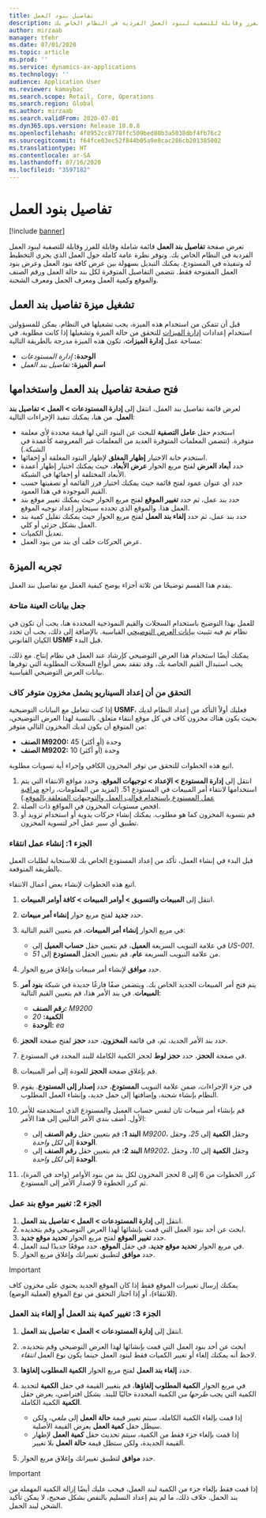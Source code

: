 ```yaml
---
title: تفاصيل بنود العمل
description: يوفر هذا الموضوع معلومات حول صفحة تفاصيل بند العمل، التي تُظهر قائمة شاملة وقابلة للفرز وقابلة للتصفية لبنود العمل الفردية في النظام الخاص بك.
author: mirzaab
manager: tfehr
ms.date: 07/01/2020
ms.topic: article
ms.prod: ''
ms.service: dynamics-ax-applications
ms.technology: ''
audience: Application User
ms.reviewer: kamaybac
ms.search.scope: Retail, Core, Operations
ms.search.region: Global
ms.author: mirzaab
ms.search.validFrom: 2020-07-01
ms.dyn365.ops.version: Release 10.0.8
ms.openlocfilehash: 4f0952cc8778ffc509bed80b3a5038dbf4fb76c2
ms.sourcegitcommit: f64fce03ec52f844b05a9e8cac286cb201385002
ms.translationtype: HT
ms.contentlocale: ar-SA
ms.lasthandoff: 07/16/2020
ms.locfileid: "3597182"
---
```

# <a name="work-line-details"></a>تفاصيل بنود العمل

[!include [banner](../includes/banner.md)]

تعرض صفحة **تفاصيل بند العمل** قائمة شاملة وقابلة للفرز وقابلة للتصفية لبنود العمل الفردية في النظام الخاص بك. وتوفر نظرة عامة كاملة حول العمل الذي يجري التخطيط له وتنفيذه في المستودع. يمكنك التبديل بسهولة بين عرض كافة بنود العمل وعرض بنود العمل المفتوحة فقط. تتضمن التفاصيل المتوفرة لكل بند حالة العمل ورقم الصنف والموقع وكمية العمل ومعرف الحمل ومعرف الشحنة.

## <a name="turn-on-the-work-line-details-feature"></a>تشغيل ميزة تفاصيل بند العمل

قبل أن تتمكن من استخدام هذه الميزة، يجب تشغيلها في النظام. يمكن للمسؤولين استخدام إعدادات [إدارة الميزات](../../fin-ops-core/fin-ops/get-started/feature-management/feature-management-overview.md) للتحقق من حالة الميزة وتشغيلها إذا كانت مطلوبة. في مساحة عمل **إدارة الميزات**، تكون هذه الميزة مدرجة بالطريقة التالية:

- **الوحدة:** *إدارة المستودعات*
- **اسم الميزة:** *تفاصيل بند العمل*

## <a name="open-and-use-the-work-line-details-page"></a>فتح صفحة تفاصيل بند العمل واستخدامها

لعرض قائمة تفاصيل بند العمل، انتقل إلى **إدارة المستودعات \> العمل \> تفاصيل بند العمل**. من هنا، يمكنك تنفيذ الإجراءات التالية:

- استخدم حقل **عامل التصفية** للبحث عن البنود التي لها قيمة محددة لأي معلمة متوفرة. (تتضمن المعلمات المتوفرة العديد من المعلمات غير المعروضة كأعمدة في الشبكة.)
- استخدم خانة الاختيار **إظهار المغلق** لإظهار البنود المغلقة أو إخفائها.
- حدد **أبعاد العرض** لفتح مربع الحوار **عرض الأبعاد**، حيث يمكنك اختيار إظهار أعمدة الأبعاد المختلفة أو إخفائها في الشبكة.
- حدد أي عنوان عمود لفتح قائمة حيث يمكنك اختيار فرز القائمة أو تصفيتها حسب القيم الموجودة في هذا العمود.
- حدد بند عمل، ثم حدد **تغيير الموقع** لفتح مربع الحوار حيث يمكنك تغيير موقع بند العمل هذا. والموقع الذي تحدده سيتجاوز إعداد توجيه الموقع.
- حدد بند عمل، ثم حدد **إلغاء بند العمل** لفتح مربع الحوار حيث يمكنك تقليل كمية بند العمل بشكل جزئي أو كلي.
- تعديل الكميات.
- عرض الحركات خلف أي بند من بنود العمل.

## <a name="try-out-the-feature"></a>تجربه الميزة

يقدم هذا القسم توضيحًا من ثلاثة أجزاء يوضح كيفية العمل مع تفاصيل بند العمل.

### <a name="make-sample-data-available"></a>جعل بيانات العينة متاحة

للعمل بهذا التوضيح باستخدام السجلات والقيم النموذجية المحددة هنا، يجب أن تكون في نظام تم فيه تثبيت [بيانات العرض التوضيحي](../../fin-ops-core/dev-itpro/deployment/deploy-demo-environment.md) القياسية. بالإضافة إلى ذلك، يجب أن تحدد الكيان القانوني **USMF** قبل البدء.

يمكنك أيضًا استخدام هذا العرض التوضيحي كإرشاد عند العمل في نظام إنتاج. مع ذلك، يجب استبدال القيم الخاصة بك، وقد تفقد بعض أنواع السجلات المطلوبة التي توفرها بيانات العرض التوضيحي القياسية.

### <a name="verify-that-the-scenario-setup-includes-enough-available-inventory"></a>التحقق من أن إعداد السيناريو يشمل مخزون متوفر كاف

إذا كنت تتعامل مع البيانات التوضيحية **USMF**، فعليك أولاً التأكد من إعداد النظام لديك بحيث يكون هناك مخزون كاف في كل موقع انتقاء متعلق. بالنسبة لهذا العرض التوضيحي، من المتوقع أن يكون لديك المخزون التالي متوفر:

- **الصنف M9200:** 45 وحدة (أو أكثر)
- **الصنف M9202:** 10 وحدة (أو أكثر)

اتبع هذه الخطوات للتحقق من توفر المخزون الكافي وإجراء أية تسويات مطلوبة.

1. انتقل إلى **إدارة المستودع \> الإعداد \> توجيهات الموقع**، وحدد مواقع الانتقاء التي يتم استخدامها لانتقاء أمر المبيعات في المستودع 51. (لمزيد من المعلومات، راجع [مراقبة عمل المستودع باستخدام قوالب العمل والتوجيهات المتعلقة بالموقع](control-warehouse-location-directives.md).)
1. افحص مستويات المخزون في المواقع ذات الصلة.
1. قم بتسوية المخزون كما هو مطلوب. يمكنك إنشاء حركات يدوية أو استخدام تزويد أو تطبيق أي سير عمل آخر لتسوية المخزون.

### <a name="part-1-create-picking-work"></a>الجزء 1: إنشاء عمل انتقاء

قبل البدء في إنشاء العمل، تأكد من إعداد المستودع الخاص بك للاستجابة لطلبات العمل بالطريقة المتوقعة.

اتبع هذه الخطوات لإنشاء بعض أعمال الانتقاء.

1. انتقل إلى **المبيعات والتسويق \> أوامر المبيعات \> كافة أوامر المبيعات‬**.
1. حدد **جديد** لفتح مربع حوار **إنشاء أمر مبيعات**.
1. في مربع الحوار **إنشاء أمر المبيعات**، قم بتعيين القيم التالية:

    - في علامة التبويب السريعة **العميل**، قم بتعيين حقل **حساب العميل** إلى _US-001_.
    - من علامة التبويب السريعة **عام**، قم بتعيين الحقل **المستودع** إلى _51_.

1. حدد **موافق** لإنشاء أمر مبيعات وإغلاق مربع الحوار.
1. يتم فتح أمر المبيعات الجديد الخاص بك. ويتضمن صفًا فارغًا جديدة في شبكة **بنود أمر المبيعات**. في بند الأمر هذا، قم بتعيين القيم التالية:

    - **رقم الصنف:** _M9200_
    - **الكمية:** _20_
    - **الوحدة:** _ea_

1. حدد بند الأمر الجديد، ثم، في قائمة **المخزون**، حدد **حجز** لفتح صفحة **الحجز**.
1. في صفحة **الحجز**، حدد **حجز لوط** لحجز الكمية الكاملة للبند المحدد في المستودع.
1. قم بإغلاق صفحة **الحجز** للعودة إلى أمر المبيعات.
1. في جزء الإجراءات، ضمن علامة التبويب **المستودع**، حدد **إصدار إلى المستودع‬**. يقوم النظام بإنشاء شحنة، وإضافتها إلى حمل جديد، وإنشاء العمل المطلوب.
1. قم بإنشاء أمر مبيعات ثان لنفس حساب العميل والمستودع الذي استخدمته للأمر الأول. أضف بندي الأمر التاليين إلى هذا الأمر:

    - **البند 1:** قم بتعيين حقل **رقم الصنف** إلى _M9200_، وحقل **الكمية** إلى _25_، وحقل **الوحدة** إلى _لكل واحدة_.
    - **البند 2:** قم بتعيين حقل **رقم الصنف** إلى _M9202_، وحقل **الكمية** إلى _10_، وحقل **الوحدة** إلى _لكل واحدة_.

1. كرر الخطوات من 6 إلى 8 لحجز المخزون لكل بند من بنود الأوامر (واحد في المرة)، ثم كرر الخطوة 9 لإصدار الأمر إلى المستودع.

### <a name="part-2-change-the-location-for-a-work-line"></a>الجزء 2: تغيير موقع بند عمل

1. انتقل إلى **إدارة المستودعات \> العمل \> تفاصيل بند العمل**.
1. ابحث عن أحد بنود العمل التي قمت بإنشائها لهذا العرض التوضيحي وقم بتحديده.
1. حدد **تغيير الموقع** لفتح مربع الحوار **تحديد موقع جديد**.
1. في مربع الحوار **تحديد موقع جديد**، في حقل **الموقع**، حدد موقعًا جديدًا لبند العمل.
1. حدد **موافق** لتطبيق تغييراتك وإغلاق مربع الحوار.

> [!IMPORTANT]
> يمكنك إرسال تغييرات الموقع فقط إذا كان الموقع الجديد يحتوي على مخزون كاف (للانتقاء)، أو إذا اجتاز التحقق من نوع الموقع (لعملية الوضع).

### <a name="part-3-change-the-quantity-of-a-work-line-or-cancel-a-work-line"></a>الجزء 3: تغيير كمية بند العمل أو إلغاء بند العمل

1. انتقل إلى **إدارة المستودعات \> العمل \> تفاصيل بند العمل**.
1. ابحث عن أحد بنود العمل التي قمت بإنشائها لهذا العرض التوضيحي وقم بتحديده. لاحظ أنه يمكنك إلغاء أو تغيير الكميات فقط لبنود العمل حينما يكون نوع العمل _انتقاء_.
1. حدد **إلغاء بند العمل** لفتح مربع الحوار **الكمية المطلوب إلغاؤها**.
1. في مربع الحوار **الكمية المطلوب إلغاؤها**، قم بتغيير القيمة في حقل **الكمية** لتحديد الكمية التي يجب *طرحها من* الكمية المحددة حاليًا للبند. بشكل افتراضي، يعرض حقل **الكمية** الكمية الكاملة.

    - إذا قمت بإلغاء الكمية الكاملة، سيتم تغيير قيمة **حالة العمل** إلى _ملغي_، ولكن سيظل حقل **كمية العمل** يعرض القيمة الأصلية.
    - إذا قمت بإلغاء جزء فقط من الكمية، سيتم تحديث حقل **كمية العمل** لإظهار القيمة الجديدة، ولكن ستظل قيمة **حالة العمل** بلا تغيير.

1. حدد **موافق** لتطبيق تغييراتك وإغلاق مربع الحوار.

> [!IMPORTANT]
> إذا قمت فقط بإلغاء جزء من الكمية لبند العمل، فيجب عليك أيضًا إزالة الكمية المهملة من بند الحمل. خلاف ذلك، ما لم يتم إعداد التسليم بالنقص بشكل صحيح، لا يمكن تأكيد الشحن لبند الحمل.
